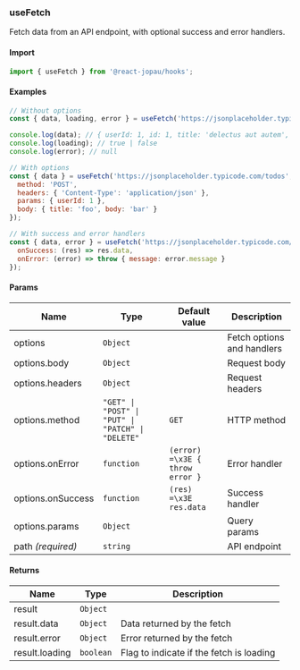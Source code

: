 ### useFetch

Fetch data from an API endpoint, with optional success and error handlers.

#### Import

```jsx
import { useFetch } from '@react-jopau/hooks';
```

#### Examples

```jsx
// Without options
const { data, loading, error } = useFetch('https://jsonplaceholder.typicode.com/todos/1');

console.log(data); // { userId: 1, id: 1, title: 'delectus aut autem', completed: false }
console.log(loading); // true | false
console.log(error); // null
```

```jsx
// With options
const { data } = useFetch('https://jsonplaceholder.typicode.com/todos', {
  method: 'POST',
  headers: { 'Content-Type': 'application/json' },
  params: { userId: 1 },
  body: { title: 'foo', body: 'bar' }
});
```

```jsx
// With success and error handlers
const { data, error } = useFetch('https://jsonplaceholder.typicode.com/todos/1', {
  onSuccess: (res) => res.data,
  onError: (error) => throw { message: error.message }
});
```

#### Params

| Name              | Type                                              | Default value                   | Description                |
| ----------------- | ------------------------------------------------- | ------------------------------- | -------------------------- |
| options           | `Object`                                          |                                 | Fetch options and handlers |
| options.body      | `Object`                                          |                                 | Request body               |
| options.headers   | `Object`                                          |                                 | Request headers            |
| options.method    | `"GET" \| "POST" \| "PUT" \| "PATCH" \| "DELETE"` | `GET`                           | HTTP method                |
| options.onError   | `function`                                        | `(error) =\x3E { throw error }` | Error handler              |
| options.onSuccess | `function`                                        | `(res) =\x3E res.data`          | Success handler            |
| options.params    | `Object`                                          |                                 | Query params               |
| path _(required)_ | `string`                                          |                                 | API endpoint               |

#### Returns

| Name           | Type      | Description                              |
| -------------- | --------- | ---------------------------------------- |
| result         | `Object`  |                                          |
| result.data    | `Object`  | Data returned by the fetch               |
| result.error   | `Object`  | Error returned by the fetch              |
| result.loading | `boolean` | Flag to indicate if the fetch is loading |
